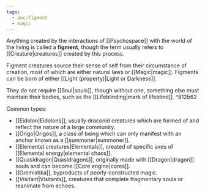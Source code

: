 ```yaml
---
tags:
  - anc/figment
  - magic
---
```

Anything created by the interactions of [[Psychospace]] with the world of the living is called a **figment**, though the term usually refers to [[Creature|creatures]] created by this process.

Figment creatures source their sense of self from their circumstance of creation, most of which are either natural laws or [[Magic|magic]]. Figments can be born of either [[Light (property)|Light or Darkness]].

They do not require [[Soul|souls]], though without one, something else must maintain their bodies, such as the [[Lifeblinding|mark of lifeblind]]. ^812b62

Common types:
- [[Eidolon|Eidolons]], usually draconid creatures which are formed of and reflect the nature of a large community.
- [[Origo|Origos]], a class of being which can only manifest with an anchor known as a [[summoner|summoner]].
- [[Elemental creatures|Elementals]], created of specific axes of [[Elemental energy|elemental chaos]].
- [[Quasidragon|Quasidragons]], originally made with [[Dragon|dragon]] souls and can become [[Core engine|cores]].
- [[Gremishka]], byproducts of poorly-constructed magic.
- [[Visitant|Visitants]], creatures that complete fragmentary souls or reanimate from echoes.